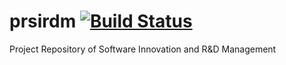 # prsirdm [![Build Status](https://travis-ci.org/xianliang66/prsirdm.svg?branch=python-test)](https://travis-ci.org/xianliang66/prsirdm)
Project Repository of Software Innovation and R&amp;D Management
